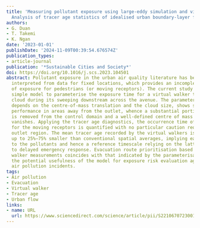 ```yaml
---
title: 'Measuring pollutant exposure using large-eddy simulation and virtual walkers:
  Analysis of tracer age statistics of idealised urban boundary-layer flows'
authors:
- G. Duan
- T. Takemi
- K. Ngan
date: '2023-01-01'
publishDate: '2024-11-09T00:39:54.676574Z'
publication_types:
- article-journal
publication: '*Sustainable Cities and Society*'
doi: https://doi.org/10.1016/j.scs.2023.104501
abstract: Pollutant exposure in the urban air quality literature has been typically
  interpreted from data for fixed locations, which provides an incomplete picture
  of exposure for pedestrians (or moving receptors). The current study proposes a
  simple model to parameterise the exposure time for a virtual walker to cross a pollutant
  cloud during its sweeping downstream across the avenue. The parameterisation, which
  depends on the centre-of-mass translation and the cloud size, shows satisfactory
  performance in areas away from the outlet, whence a substantial portion of the pollutants
  is removed from the control domain and a well-defined centre of mass geometrically
  vanishes. Applying the tracer age diagnostics, the occurrence time of first exposure
  for the moving receptors is quantified with no particular caution required for the
  outlet region. The mean tracer age recorded by the virtual walkers is shown to be
  up to 25%–75% smaller than conventional spatial averages, implying earlier exposure
  to the pollutants and hence a reference timescale relying on the latter may lead
  to delayed emergency response. Evacuation route prioritisation based on virtual
  walker measurements coincides with that indicated by the parameterisation, suggesting
  the potential usefulness of the model for exposure risk evaluation against atmospheric
  air pollution incidents.
tags:
- Air pollution
- Evacuation
- Virtual walker
- Tracer age
- Urban flow
links:
- name: URL
  url: https://www.sciencedirect.com/science/article/pii/S2210670723001129
---
```

